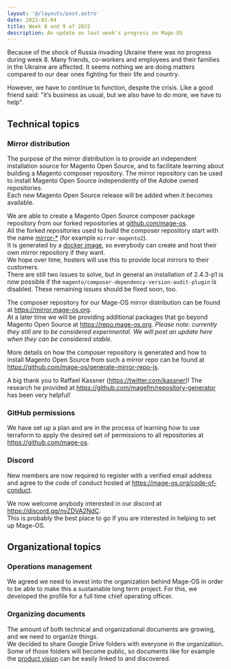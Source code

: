 ```yaml
---
layout: '@/layouts/post.astro'
date: 2022-03-04
title: Week 8 and 9 of 2022
description: An update on last week's progress on Mage-OS
---
```


Because of the shock of Russia invading Ukraine there was no progress during week 8.
Many friends, co-workers and employees and their families in the Ukraine are affected.
It seems nothing we are doing matters compared to our dear ones fighting for their life and country.

However, we have to continue to function, despite the crisis.
Like a good friend said: "it’s business as usual, but we also have to do more, we have to help".

## Technical topics

### Mirror distribution

The purpose of the mirror distribution is to provide an independent installation source for Magento Open Source, and to facilitate learning about building a Magento composer repository.
The mirror repository can be used to install Magento Open Source independently of the Adobe owned repositories.  
Each new Magento Open Source release will be added when it becomes available.

We are able to create a Magento Open Source composer package repository from our forked repositories at [github.com/mage-os](https://github.com/mage-os).  
All the forked repositories used to build the composer repository start with the name [mirror-*](https://github.com/mage-os?q=mirror-&type=all) (for example `mirror-magento2`).  
It is generated by a [docker image](https://hub.docker.com/r/magece/mirror-repo-js/tags), so everybody can create and host their own mirror repository if they want.  
We hope over time, hosters will use this to provide local mirrors to their customers.  
There are still two issues to solve, but in general an installation of 2.4.3-p1 is now possible if the `magento/composer-dependency-version-audit-plugin` is disabled. These remaining issues should be fixed soon, too.

The composer repository for our Mage-OS mirror distribution can be found at <https://mirror.mage-os.org>.  
At a later time we will be providing additional packages that go beyond Magento Open Source at <https://repo.mage-os.org>.
*Please note: currently they still are to be considered experimental. We will post an update here when they can be considered stable.*

More details on how the composer repository is generated and how to install Magento Open Source from such a mirror repo can be found at <https://github.com/mage-os/generate-mirror-repo-js>.

A big thank you to Raffael Kassner (https://twitter.com/kassner)! The research he provided at https://github.com/magefm/repository-generator has been very helpful!


### GitHub permissions

We have set up a plan and are in the process of learning how to use terraform to apply the desired set of permissions to all repositories at <https://github.com/mage-os>.

### Discord

New members are now required to register with a verified email address and agree to the code of conduct hosted at <https://mage-os.org/code-of-conduct>.

We now welcome anybody interested in our discord at <https://discord.gg/nvZDVA2NdC>.  
This is probably the best place to go if you are interested in helping to set up Mage-OS.


## Organizational topics

### Operations management

We agreed we need to invest into the organization behind Mage-OS in order to be able to make this a sustainable long term project.
For this, we developed the profile for a full time chief operating officer.


### Organizing documents

The amount of both technical and organizational documents are growing, and we need to organize things.  
We decided to share Google Drive folders with everyone in the organization. Some of those folders will become public, so documents like for example the [product vision](https://docs.google.com/document/d/1dF60bw54ivdcH7IpEeWPCPXAW3Cx0ky_mKzv3v93uRc/edit?usp=sharing) can be easily linked to and discovered.